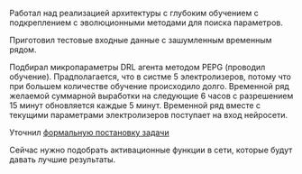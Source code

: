 

Работал над реализацией архитектуры с глубоким обучением с подкреплением с эволюционными методами для поиска параметров.

Приготовил тестовые входные данные с зашумленным временным рядом.

Подбирал микропараметры DRL агента методом PEPG (проводил обучение). Прадполагается, что в систме 5 электролизеров, потому что при большем количестве обучение происходило долго. Временной ряд желаемой суммарной выработки на следующие 6 часов с разрешением 15 минут обновляется каждые 5 минут. Временной ряд вместе с текущими параметрами электролизеров поступает на вход нейросети.

Уточнил [формальную постановку задачи](https://github.com/Enapter/itmo-ml/blob/master/electrolysers_control/statement.pdf)

Сейчас нужно подобрать активационные функции в сети, которые будут давать лучшие результаты.

